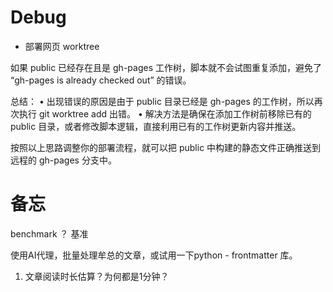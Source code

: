 # Debug


- 部署网页 worktree

如果 public 已经存在且是 gh-pages 工作树，脚本就不会试图重复添加，避免了 “gh-pages is already checked out” 的错误。

总结： • 出现错误的原因是由于 public 目录已经是 gh-pages 的工作树，所以再次执行 git worktree add 出错。
• 解决方法是确保在添加工作树前移除已有的 public 目录，或者修改脚本逻辑，直接利用已有的工作树更新内容并推送。

按照以上思路调整你的部署流程，就可以把 public 中构建的静态文件正确推送到远程的 gh-pages 分支中。



# 备忘

benchmark ？ 基准

使用AI代理，批量处理牟总的文章，或试用一下python - frontmatter 库。

1. 文章阅读时长估算？为何都是1分钟？

